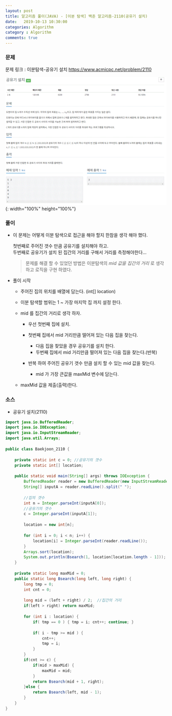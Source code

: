 ```yaml
---
layout: post
title: 알고리즘 풀이(JAVA) - [이분 탐색] 백준 알고리즘-2110(공유기 설치)
date:   2019-10-13 10:30:00
categories: Algorithm
category : Algorithm
comments: true 
---
```


### 문제
문제 링크 : 이분탐색-공유기 설치 <https://www.acmicpc.net/problem/2110>

![이분탐색 공유기 설치 문제](/img/algorithm/baekjoon_2110.GIF){: width="100%" height="100%"}

### 풀이

- 이 문제는 어떻게 이분 탐색으로 접근을 해야 할지 한참을 생각 해야 했다.
  
  첫번째로 주어진 갯수 만큼 공유기를 설치해야 하고.  
  두번째로 공유기가 설치 된 집간의 거리를 구해서 거리를 측정해야한다...  
 
  > 문제를 해결 할 수 있었던 방법은 이분탐색의 _mid 값을 집간의 거리_ 로 생각 하고 로직을 구현 하였다.
    
-  풀이 시작
    
    - 주어진 집의 위치를 배열에 담는다. (int[] location)
    
    - 이분 탐색할 범위는 1 ~ 가장 마지막 집 까지 설정 한다.
    
    - mid 를 집간의 거리로 생각 하자.
    
        - 우선 첫번째 집에 설치.
        - 첫번째 집에서 mid 거리만큼 떨어져 있는 다음 집을 찾는다.
            - 다음 집을 찾았을 경우 공유기를 설치 한다.
            - 두번째 집에서 mid 거리만큼 떨어져 있는 다음 집을 찾는다.(반복)
            
        - 반복 하여 주어진 공유기 갯수 만큼 설치 할 수 있는 mid 값을 찾는다.
            - mid 가 가장 큰값을 maxMid 변수에 담는다.
            
    - maxMid 값을 제출(출력)한다.

### 소스

- 공유기 설치(2110)

```java
import java.io.BufferedReader;
import java.io.IOException;
import java.io.InputStreamReader;
import java.util.Arrays;

public class Baekjoon_2110 {
	
	private static int c = 0; //공유기의 갯수
	private static int[] location;
	
	public static void main(String[] args) throws IOException {
		BufferedReader reader = new BufferedReader(new InputStreamReader(System.in));
		String[] inputA = reader.readLine().split(" ");
		
		//집의 갯수
		int n = Integer.parseInt(inputA[0]);
		//공유기의 갯수
		c = Integer.parseInt(inputA[1]);
		
		location = new int[n];
		
		for (int i = 0; i < n; i++) {
			location[i] = Integer.parseInt(reader.readLine());
		}
		Arrays.sort(location);
		System.out.println(Bsearch(1, location[location.length - 1]));
	}
	
	private static long maxMid = 0;
	public static long Bsearch(long left, long right) {
		long tmp = 0;
		int cnt = 0;

		long mid = (left + right) / 2;	//집간의 거리
		if(left > right) return maxMid;
		
		for (int i : location) {
			if( tmp == 0 ) { tmp = i; cnt++; continue; }
			
			if( i - tmp >= mid ) {
				cnt++;
				tmp = i;
			}
		}
		if(cnt >= c) {
			if(mid > maxMid) {
				maxMid = mid;
			}
			return Bsearch(mid + 1, right);
		}else {
			return Bsearch(left, mid - 1);
		}
	}
}
```